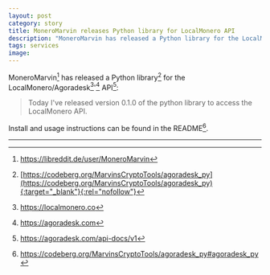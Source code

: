 ```yaml
---
layout: post
category: story
title: MoneroMarvin releases Python library for LocalMonero API
description: "MoneroMarvin has released a Python library for the LocalMonero/Agoradesk API."
tags: services
image: 
---
```


MoneroMarvin[^1] has released a Python library[^2] for the LocalMonero/Agoradesk[^3]'[^4] API[^5]:

> Today I've released version 0.1.0 of the python library to access the LocalMonero API.

Install and usage instructions can be found in the README[^6].

---

[^1]: https://libreddit.de/user/MoneroMarvin
[^2]: [https://codeberg.org/MarvinsCryptoTools/agoradesk_py](https://codeberg.org/MarvinsCryptoTools/agoradesk_py){:target="_blank"}{:rel="nofollow"}
[^3]: https://localmonero.co
[^4]: https://agoradesk.com
[^5]: https://agoradesk.com/api-docs/v1
[^6]: https://codeberg.org/MarvinsCryptoTools/agoradesk_py#agoradesk_py
